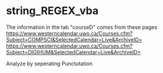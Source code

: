 # string_REGEX_vba

The information in the tab "courseD" comes from these pages	
https://www.westerncalendar.uwo.ca/Courses.cfm?Subject=COMPSCI&SelectedCalendar=Live&ArchiveID=	
https://www.westerncalendar.uwo.ca/Courses.cfm?Subject=DIGIHUM&SelectedCalendar=Live&ArchiveID=	

Analyze by seperating Punctutation
